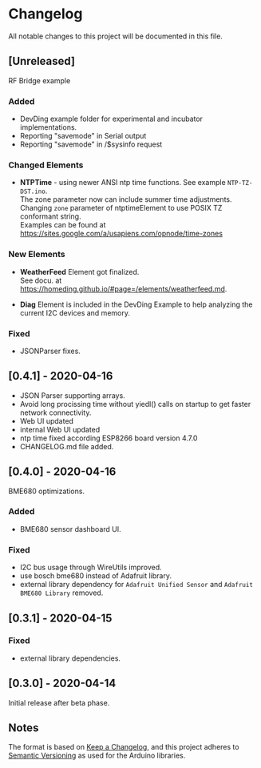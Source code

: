 # Changelog

All notable changes to this project will be documented in this file.

## [Unreleased]

RF Bridge example

### Added

* DevDing example folder for experimental and incubator implementations.
* Reporting "savemode" in Serial output
* Reporting "savemode" in /$sysinfo request

### Changed Elements

* **NTPTime** - using newer ANSI ntp time functions. See example `NTP-TZ-DST.ino`.<br/>
  The zone parameter now can include summer time adjustments.<br/>
  Changing `zone` parameter of ntptimeElement to use POSIX TZ conformant string.<br/> 
  Examples can be found at https://sites.google.com/a/usapiens.com/opnode/time-zones


### New Elements

* **WeatherFeed** Element got finalized.<br />
  See docu. at https://homeding.github.io/#page=/elements/weatherfeed.md.

* **Diag** Element is included in the DevDing Example to help analyzing the current I2C devices and memory.

### Fixed

* JSONParser fixes.

## [0.4.1] - 2020-04-16

* JSON Parser supporting arrays.
* Avoid long procissing time without yiedl() calls on startup to get faster network connectivity. 
* Web UI updated
* internal Web UI updated
* ntp time fixed according ESP8266 board version 4.7.0
* CHANGELOG.md file added.  


## [0.4.0] - 2020-04-16

BME680 optimizations.

### Added

* BME680 sensor dashboard UI.

### Fixed

* I2C bus usage through WireUtils improved.
* use bosch bme680 instead of Adafruit library.
* external library dependency for `Adafruit Unified Sensor` and `Adafruit BME680 Library` removed.


## [0.3.1] - 2020-04-15

### Fixed

* external library dependencies.


## [0.3.0] - 2020-04-14

Initial release after beta phase.


## Notes

The format is based on [Keep a Changelog](https://keepachangelog.com/en/1.0.0/),
and this project adheres to [Semantic Versioning](https://semver.org/spec/v2.0.0.html) as used for the Arduino libraries.


